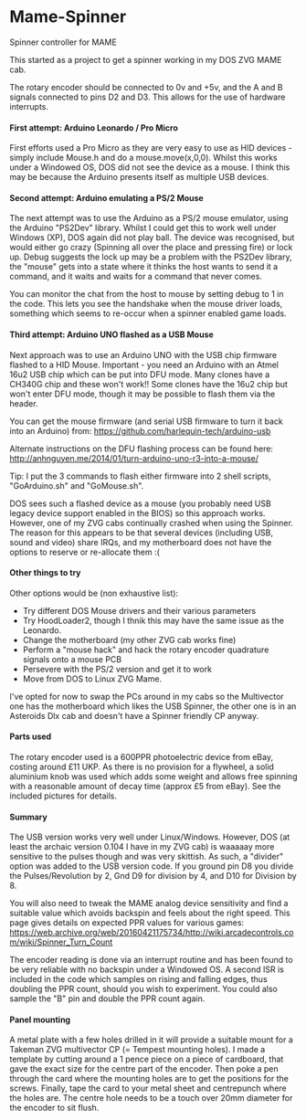 # Mame-Spinner
Spinner controller for MAME

This started as a project to get a spinner working in my DOS ZVG MAME cab.

The rotary encoder should be connected to 0v and +5v, and the A and B signals connected to pins D2 and D3. This allows for the use of hardware interrupts.

#### First attempt: Arduino Leonardo / Pro Micro 

First efforts used a Pro Micro as they are very easy to use as HID devices - simply include Mouse.h and do a mouse.move(x,0,0). Whilst this works under a Windowed OS, DOS did not see the device as a mouse. I think this may be because the Arduino presents itself as multiple USB devices.

#### Second attempt: Arduino emulating a PS/2 Mouse

The next attempt was to use the Arduino as a PS/2 mouse emulator, using the Arduino "PS2Dev" library. Whilst I could get this to work well under Windows (XP), DOS again did not play ball. The device was recognised, but would either go crazy (Spinning all over the place and pressing fire) or lock up. Debug suggests the lock up may be a problem with the PS2Dev library, the "mouse" gets into a state where it thinks the host wants to send it a command, and it waits and waits for a command that never comes.

You can monitor the chat from the host to mouse by setting debug to 1 in the code. This lets you see the handshake when the mouse driver loads, something which seems to re-occur when a spinner enabled game loads.

#### Third attempt: Arduino UNO flashed as a USB Mouse

Next approach was to use an Arduino UNO with the USB chip firmware flashed to a HID Mouse. Important - you need an Arduino with an Atmel 16u2 USB chip which can be put into DFU mode. Many clones have a CH340G chip and these won't work!! Some clones have the 16u2 chip but won't enter DFU mode, though it may be possible to flash them via the header.

You can get the mouse firmware (and serial USB firmware to turn it back into an Arduino) from: https://github.com/harlequin-tech/arduino-usb

Alternate instructions on the DFU flashing process can be found here: http://anhnguyen.me/2014/01/turn-arduino-uno-r3-into-a-mouse/

Tip: I put the 3 commands to flash either firmware into 2 shell scripts, "GoArduino.sh" and "GoMouse.sh". 

DOS sees such a flashed device as a mouse (you probably need USB legacy device support enabled in the BIOS) so this approach works. However, one of my ZVG cabs continually crashed when using the Spinner. The reason for this appears to be that several devices (including USB, sound and video) share IRQs, and my motherboard does not have the options to reserve or re-allocate them :(

#### Other things to try

Other options would be (non exhaustive list):
* Try different DOS Mouse drivers and their various parameters
* Try HoodLoader2, though I thnik this may have the same issue as the Leonardo.
* Change the motherboard (my other ZVG cab works fine)
* Perform a "mouse hack" and hack the rotary encoder quadrature signals onto a mouse PCB
* Persevere with the PS/2 version and get it to work
* Move from DOS to Linux ZVG Mame.

I've opted for now to swap the PCs around in my cabs so the Multivector one has the motherboard which likes the USB Spinner, the other one is in an Asteroids Dlx cab and doesn't have a Spinner friendly CP anyway.

#### Parts used

The rotary encoder used is a 600PPR photoelectric device from eBay, costing around £11 UKP. As there is no provision for a flywheel, a solid aluminium knob was used which adds some weight and allows free spinning with a reasonable amount of decay time (approx £5 from eBay). See the included pictures for details.

#### Summary

The USB version works very well under Linux/Windows. However, DOS (at least the archaic version 0.104 I have in my ZVG cab) is waaaaay more sensitive to the pulses though and was very skittish. As such, a "divider" option was added to the USB version code. If you ground pin D8 you divide the Pulses/Revolution by 2, Gnd D9 for division by 4, and D10 for Division by 8.

You will also need to tweak the MAME analog device sensitivity and find a suitable value which avoids backspin and feels about the right speed. This page gives details on expected PPR values for various games: https://web.archive.org/web/20160421175734/http://wiki.arcadecontrols.com/wiki/Spinner_Turn_Count

The encoder reading is done via an interrupt routine and has been found to be very reliable with no backspin under a Windowed OS. A second ISR is included in the code which samples on rising and falling edges, thus doubling the PPR count, should you wish to experiment. You could also sample the "B" pin and double the PPR count again.

#### Panel mounting

A metal plate with a few holes drilled in it will provide a suitable mount for a Takeman ZVG multivector CP (= Tempest mounting holes). I made a template by cutting around a 1 pence piece on a piece of cardboard, that gave the exact size for the centre part of the encoder. Then poke a pen through the card where the mounting holes are to get the positions for the screws. Finally, tape the card to your metal sheet and centrepunch where the holes are. The centre hole needs to be a touch over 20mm diameter for the encoder to sit flush.
